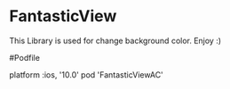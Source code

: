 # FantasticView

This Library is used for change background color. Enjoy :)

#Podfile

platform :ios, '10.0'
pod 'FantasticViewAC'
